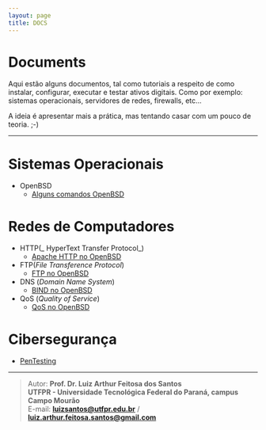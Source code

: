 ```yaml
---
layout: page
title: DOCS
---
```


Documents
========================

Aqui estão alguns documentos, tal como tutoriais a respeito de como instalar, configurar, executar e testar ativos digitais. Como por exemplo: sistemas operacionais, servidores de redes, firewalls, etc...

A ideia é apresentar mais a prática, mas tentando casar com um pouco de teoria. ;-)

-----------------------


# Sistemas Operacionais
* OpenBSD
	* [Alguns comandos OpenBSD](OpenBSDServers/OpenBSD_comandos.md)

# Redes de Computadores
* HTTP(_ HyperText Transfer Protocol_)
	* [Apache HTTP no OpenBSD](OpenBSDServers/HTTP.md)
* FTP(_File Transference Protocol_)
	* [FTP no OpenBSD](OpenBSDServers/FTP.md)
* DNS (_Domain Name System_)
	* [BIND no OpenBSD](DNS/DNS.md)
* QoS (_Quality of Service_)
	* [QoS no OpenBSD](QoS/QoS.md)
		
# Cibersegurança
* [PenTesting](penTest/pentest.md)

-----------------------

>Autor: **Prof. Dr. Luiz Arthur Feitosa dos Santos**  
>**UTFPR - Universidade Tecnológica Federal do Paraná, campus Campo Mourão**  
>E-mail: **<luizsantos@utfpr.edu.br>**  / **<luiz.arthur.feitosa.santos@gmail.com>**  
